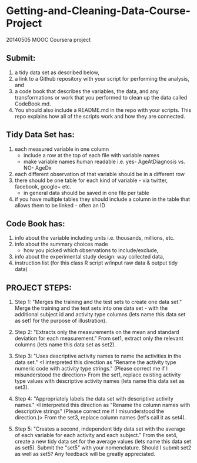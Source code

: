 Getting-and-Cleaning-Data-Course-Project
========================================

20140505 MOOC Coursera project

## Submit: 
1. a tidy data set as described below, 
2. a link to a Github repository with your script for performing the analysis, and 
3. a code book that describes the variables, the data, and any transformations or work that you performed to clean up the data called CodeBook.md. 
4. You should also include a README.md in the repo with your scripts. This repo explains how all of the scripts work and how they are connected.  

## Tidy Data Set has:
1. each measured variable in one column
      - include a row at the top of each file with variable names
      - make variable names human readable i.e. yes- AgeAtDiagnosis vs. NO- AgeDx
2. each different observation of that variable should be in a different row
3. there should be one table for each kind of variable - via twitter, facebook, google+ etc.
      - in general data should be saved in one file per table
4. if you have multiple tables they should include a column in the table that allows them to be linked - often an ID

## Code Book has:
1. info about the variable including units i.e. thousands, millions, etc.
2. info about the summary choices made
   - how you picked which observations to include/exclude, 
3. info about the experimental study design: way collected data, 
4. instruction list (for this class R script w/input raw data & output tidy data)

## PROJECT STEPS:
1. Step 1: "Merges the training and the test sets to create one data set."
Merge the training and the test sets into one data set - with the additional subject id and activity type columns 
(lets name this data set as set1 for the purpose of illustration).

2. Step 2: "Extracts only the measurements on the mean and standard deviation for each measurement."
From set1, extract only the relevant columns (lets name this data set as set2). 

3. Step 3: "Uses descriptive activity names to name the activities in the data set."
<I interpreted this direction as "Rename the activity type numeric code with activity type strings." 
(Please correct me if I misunderstood the direction>
From the set1, replace existing activity type values with descriptive activity names (lets name this data set as set3).

4. Step 4: "Appropriately labels the data set with descriptive activity names." 
<I interpreted this direction as "Rename the column names with descriptive strings" 
(Please correct me if I misunderstood the direction.)>
From the set3, replace column names (let's call it as set4).

5. Step 5: "Creates a second, independent tidy data set with the average of each variable for each activity and each subject."
From the set4, create a new tidy data set for the average values (lets name this data set as set5).
Submit the "set5" with your nomenclature.
Should I submit set2 as well as set5? Any feedback will be greatly appreciated.
